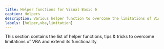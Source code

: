 ```yaml
---
title: Helper functions for Visual Basic 6
caption: Helpers
description: Various helper function to overcome the limitations of Visual Basic 6
labels: [helper,vba,limitation]
---
```

This section contains the list of helper functions, tips & tricks to overcome limitations of VBA and extend its functionality.